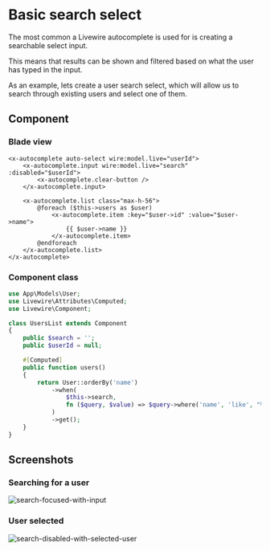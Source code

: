 # Basic search select

The most common a Livewire autocomplete is used for is creating a searchable select input.

This means that results can be shown and filtered based on what the user has typed in the input.

As an example, lets create a user search select, which will allow us to search through existing users and select one of them.
## Component
### Blade view
```blade
<x-autocomplete auto-select wire:model.live="userId">
    <x-autocomplete.input wire:model.live="search" :disabled="$userId">
        <x-autocomplete.clear-button />
    </x-autocomplete.input>

    <x-autocomplete.list class="max-h-56">
        @foreach ($this->users as $user)
            <x-autocomplete.item :key="$user->id" :value="$user->name">
                {{ $user->name }}
            </x-autocomplete.item>
        @endforeach
    </x-autocomplete.list>
</x-autocomplete>
```
### Component class
```php
use App\Models\User;
use Livewire\Attributes\Computed;
use Livewire\Component;

class UsersList extends Component
{
    public $search = '';
    public $userId = null;

    #[Computed]
    public function users()
    {
        return User::orderBy('name')
            ->when(
                $this->search,
                fn ($query, $value) => $query->where('name', 'like', "%{$value}%")
            )
            ->get();
    }
}
```

## Screenshots
### Searching for a user
![search-focused-with-input](attachments/Pasted%20image%2020240723223521.png)

### User selected
![search-disabled-with-selected-user](attachments/Pasted%20image%2020240723225757.png)
